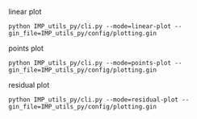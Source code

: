 linear plot

```
python IMP_utils_py/cli.py --mode=linear-plot --gin_file=IMP_utils_py/config/plotting.gin
```

points plot

```
python IMP_utils_py/cli.py --mode=points-plot --gin_file=IMP_utils_py/config/plotting.gin
```

residual plot

```
python IMP_utils_py/cli.py --mode=residual-plot --gin_file=IMP_utils_py/config/plotting.gin
```
